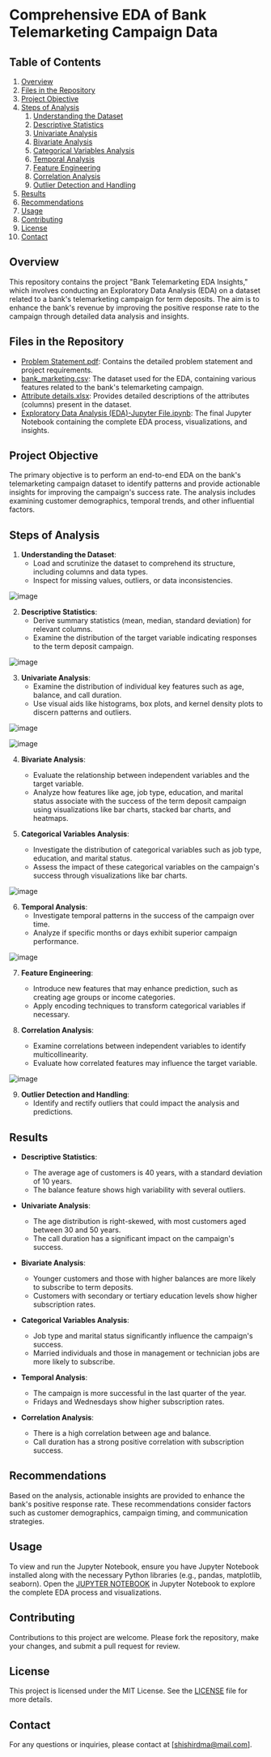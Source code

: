 # Comprehensive EDA of Bank Telemarketing Campaign Data

## Table of Contents
1. [Overview](#overview)
2. [Files in the Repository](#files-in-the-repository)
3. [Project Objective](#project-objective)
4. [Steps of Analysis](#steps-of-analysis)
   1. [Understanding the Dataset](#understanding-the-dataset)
    2. [Descriptive Statistics](#descriptive-statistics)
    3. [Univariate Analysis](#univariate-analysis)
    4. [Bivariate Analysis](#bivariate-analysis)
    5. [Categorical Variables Analysis](#categorical-variables-analysis)
    6. [Temporal Analysis](#temporal-analysis)
    7. [Feature Engineering](#feature-engineering)
    8. [Correlation Analysis](#correlation-analysis)
    9. [Outlier Detection and Handling](#outlier-detection-and-handling)
5. [Results](#results)
6. [Recommendations](#recommendations)
7. [Usage](#usage)
8. [Contributing](#contributing)
9. [License](#license)
10. [Contact](#contact)

## Overview
This repository contains the project "Bank Telemarketing EDA Insights," which involves conducting an Exploratory Data Analysis (EDA) on a dataset related to a bank's telemarketing campaign for term deposits. The aim is to enhance the bank's revenue by improving the positive response rate to the campaign through detailed data analysis and insights.

## Files in the Repository
- [Problem Statement.pdf](./Problem%20Statement.pdf): Contains the detailed problem statement and project requirements.
- [bank_marketing.csv](./bank_marketing.csv): The dataset used for the EDA, containing various features related to the bank's telemarketing campaign.
- [Attribute details.xlsx](./Attribute%20details.xlsx): Provides detailed descriptions of the attributes (columns) present in the dataset.
- [Exploratory Data Analysis (EDA)-Jupyter File.ipynb](./Exploratory%20Data%20Analysis%20(EDA)-Jupyter%20File.ipynb): The final Jupyter Notebook containing the complete EDA process, visualizations, and insights.

## Project Objective
The primary objective is to perform an end-to-end EDA on the bank's telemarketing campaign dataset to identify patterns and provide actionable insights for improving the campaign's success rate. The analysis includes examining customer demographics, temporal trends, and other influential factors.

## Steps of Analysis
1. **Understanding the Dataset**:
   - Load and scrutinize the dataset to comprehend its structure, including columns and data types.
   - Inspect for missing values, outliers, or data inconsistencies.
  
![image](https://github.com/user-attachments/assets/4f77744a-b02a-4620-ae26-3b6257cf7cbb)
  
2. **Descriptive Statistics**:
   - Derive summary statistics (mean, median, standard deviation) for relevant columns.
   - Examine the distribution of the target variable indicating responses to the term deposit campaign.

![image](https://github.com/user-attachments/assets/5a676956-9366-4148-a724-9e7151613d2e)

3. **Univariate Analysis**:
   - Examine the distribution of individual key features such as age, balance, and call duration.
   - Use visual aids like histograms, box plots, and kernel density plots to discern patterns and outliers.

![image](https://github.com/user-attachments/assets/fd759f90-8d20-4191-8a4d-513479652905)

![image](https://github.com/user-attachments/assets/f01b57e5-2fb6-4611-93c2-af895f9ac850)

4. **Bivariate Analysis**:
   - Evaluate the relationship between independent variables and the target variable.
   - Analyze how features like age, job type, education, and marital status associate with the success of the term deposit campaign using visualizations like bar charts, stacked bar charts, and heatmaps.
  
5. **Categorical Variables Analysis**:
   - Investigate the distribution of categorical variables such as job type, education, and marital status.
   - Assess the impact of these categorical variables on the campaign's success through visualizations like bar charts.
 
![image](https://github.com/user-attachments/assets/026d4462-abcf-4eeb-bc98-c115fd2eaa9c)

6. **Temporal Analysis**:
   - Investigate temporal patterns in the success of the campaign over time.
   - Analyze if specific months or days exhibit superior campaign performance.

![image](https://github.com/user-attachments/assets/b0bbc72b-e26b-4957-bb06-2ffedea08bc3)

7. **Feature Engineering**:
   - Introduce new features that may enhance prediction, such as creating age groups or income categories.
   - Apply encoding techniques to transform categorical variables if necessary.

8. **Correlation Analysis**:
   - Examine correlations between independent variables to identify multicollinearity.
   - Evaluate how correlated features may influence the target variable.
   
![image](https://github.com/user-attachments/assets/16d87113-d9ae-4ee8-b97a-89a528ad6b7e)

9. **Outlier Detection and Handling**:
   - Identify and rectify outliers that could impact the analysis and predictions.

## Results
- **Descriptive Statistics**:
  - The average age of customers is 40 years, with a standard deviation of 10 years.
  - The balance feature shows high variability with several outliers.

- **Univariate Analysis**:
  - The age distribution is right-skewed, with most customers aged between 30 and 50 years.
  - The call duration has a significant impact on the campaign's success.

- **Bivariate Analysis**:
  - Younger customers and those with higher balances are more likely to subscribe to term deposits.
  - Customers with secondary or tertiary education levels show higher subscription rates.

- **Categorical Variables Analysis**:
  - Job type and marital status significantly influence the campaign's success.
  - Married individuals and those in management or technician jobs are more likely to subscribe.

- **Temporal Analysis**:
  - The campaign is more successful in the last quarter of the year.
  - Fridays and Wednesdays show higher subscription rates.

- **Correlation Analysis**:
  - There is a high correlation between age and balance.
  - Call duration has a strong positive correlation with subscription success.

## Recommendations
Based on the analysis, actionable insights are provided to enhance the bank's positive response rate. These recommendations consider factors such as customer demographics, campaign timing, and communication strategies.

## Usage
To view and run the Jupyter Notebook, ensure you have Jupyter Notebook installed along with the necessary Python libraries (e.g., pandas, matplotlib, seaborn). Open the [JUPYTER NOTEBOOK](https://github.com/shishir1991/Python/blob/main/Bank%20Telemarketing%20Campaign-Exploratory%20Data%20Analysis%20(EDA)/Exploratory%20Data%20Analysis%20(EDA)-Jupyter%20File.ipynb) in Jupyter Notebook to explore the complete EDA process and visualizations.

## Contributing
Contributions to this project are welcome. Please fork the repository, make your changes, and submit a pull request for review.

## License
This project is licensed under the MIT License. See the [LICENSE](https://github.com/shishir1991/Python/blob/main/LICENSE) file for more details.

## Contact
For any questions or inquiries, please contact at [shishirdma@mail.com].


















